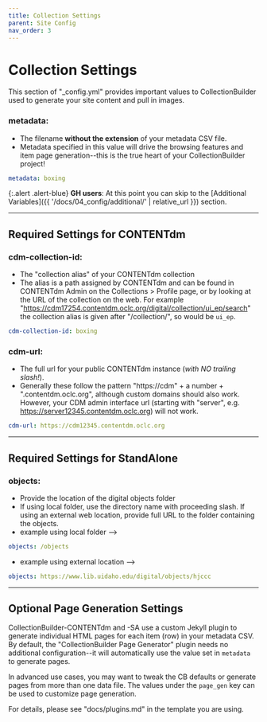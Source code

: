 ```yaml
---
title: Collection Settings
parent: Site Config
nav_order: 3
---
```


# Collection Settings

This section of "_config.yml" provides important values to CollectionBuilder used to generate your site content and pull in images.

### metadata: 

- The filename **without the extension** of your metadata CSV file. 
- Metadata specified in this value will drive the browsing features and item page generation--this is the true heart of your CollectionBuilder project!
```yaml
metadata: boxing
```

{:.alert .alert-blue}
**GH users**: At this point you can skip to the [Additional Variables]({{ '/docs/04_config/additional/' | relative_url }}) section.

---

## Required Settings for CONTENTdm

### cdm-collection-id: 

- The "collection alias" of your CONTENTdm collection
- The alias is a path assigned by CONTENTdm and can be found in CONTENTdm Admin on the Collections > Profile page, or by looking at the URL of the collection on the web. For example "https://cdm17254.contentdm.oclc.org/digital/collection/ui_ep/search" the collection alias is given after "/collection/", so would be `ui_ep`.
```yaml
cdm-collection-id: boxing
```

### cdm-url: 

- The full url for your public CONTENTdm instance (*with NO trailing slash!*). 
- Generally these follow the pattern "https://cdm" + a number + ".contentdm.oclc.org", although custom domains should also work. However, your CDM admin interface url (starting with "server", e.g. https://server12345.contentdm.oclc.org) will not work.
```yaml
cdm-url: https://cdm12345.contentdm.oclc.org
```

---

## Required Settings for StandAlone

### objects:

- Provide the location of the digital objects folder
- If using local folder, use the directory name with proceeding slash. If using an external web location, provide full URL to the folder containing the objects.
- example using local folder --> 
```yaml
objects: /objects
```
- example using external location --> 
```yaml
objects: https://www.lib.uidaho.edu/digital/objects/hjccc
```

---

## Optional Page Generation Settings

CollectionBuilder-CONTENTdm and -SA use a custom Jekyll plugin to generate individual HTML pages for each item (row) in your metadata CSV.
By default, the "CollectionBuilder Page Generator" plugin needs no additional configuration--it will automatically use the value set in `metadata` to generate pages.

In advanced use cases, you may want to tweak the CB defaults or generate pages from more than one data file. 
The values under the `page_gen` key can be used to customize page generation. 

For details, please see "docs/plugins.md" in the template you are using.

